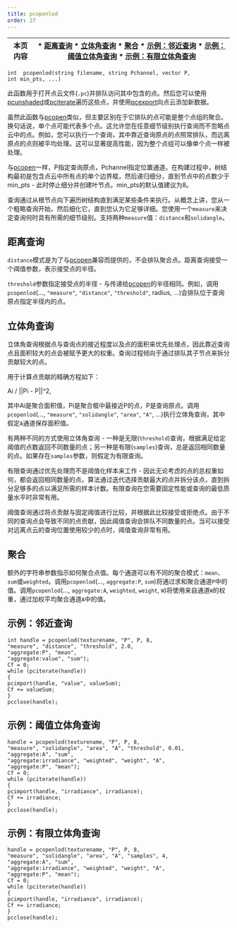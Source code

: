 ```yaml
---
title: pcopenlod
order: 27
---
```


| 本页内容 | * [距离查询](#distance-queries) * [立体角查询](#solid-angle-queries) * [聚合](#aggregation) * [示例：邻近查询](#example-proximity-query) * [示例：阈值立体角查询](#example-threshold-solid-angle-query) * [示例：有限立体角查询](#example-limited-solid-angle-query) |
| --- | --- |

`int  pcopenlod(string filename, string Pchannel, vector P, int min_pts, ...)`

此函数用于打开点云文件(`.pc`)并排队访问其中包含的点。然后您可以使用[pcunshaded](./pcunshaded "迭代读写通道中尚未写入任何数据的点")或[pciterate](./pciterate "用于迭代pcopen查询中找到的所有点")遍历这些点，并使用[pcexport](./pcexport "在pciterate或pcunshaded循环中向点云写入数据")向点云添加新数据。

虽然此函数与[pcopen](./pcopen "返回点云文件的句柄")类似，但主要区别在于它排队的点可能是整个点组的聚合。换句话说，单个点可能代表多个点。这允许您在任意细节级别执行查询而不忽略点云中的点。例如，您可以执行一个查询，其中靠近查询原点的点照常排队，而远离原点的点则被平均处理。这可以显著提高性能，因为整个点组可以像单个点一样被处理。

与[pcopen](./pcopen "返回点云文件的句柄")一样，P指定查询原点，Pchannel指定位置通道。在构建过程中，树结构最初是包含点云中所有点的单个边界框，然后递归细分，直到节点中的点数少于min_pts - 此时停止细分并创建叶节点。min_pts的默认值建议为8。

查询通过从根节点向下遍历树结构直到满足某些条件来执行。从概念上讲，您从一个粗略查询开始，然后细化它，直到您认为它足够详细。您使用一个`measure`来决定查询何时具有所需的细节级别。支持两种`measure`值：`distance`和`solidangle`。

## 距离查询

`distance`模式是为了与[pcopen](./pcopen "返回点云文件的句柄")兼容而提供的，不会排队聚合点。距离查询接受一个阈值参数，表示接受点的半径。

`threshold`参数指定接受点的半径 - 与传递给[pcopen](./pcopen "返回点云文件的句柄")的半径相同。例如，调用`pcopenlod`(…, `"measure"`, `"distance"`, `"threshold"`, radius, …)会排队位于查询原点指定半径内的点。

## 立体角查询

立体角查询根据点与查询点的接近程度以及点的面积来优先处理点，因此靠近查询点且面积较大的点会被赋予更大的权重。查询过程倾向于通过排队其子节点来拆分贡献较大的点。

用于计算点贡献的精确方程如下：

Ai / ||Pi - P||^2,

其中Ai是聚合面积值，Pi是聚合框中最接近P的点，P是查询原点。调用`pcopenlod`(…, `"measure"`, `"solidangle"`, `"area"`, `"A"`, …)执行立体角查询，其中假定`A`通道保存面积值。

有两种不同的方式使用立体角查询 - 一种是无限(`threshold`)查询，根据满足给定阈值的点数返回不同数量的点；另一种是有限(`samples`)查询，总是返回相同数量的点。如果存在`samples`参数，则假定为有限查询。

有限查询通过优先处理而不是阈值化样本来工作 - 因此无论考虑的点的总权重如何，都会返回相同数量的点。算法通过迭代选择贡献最大的点并拆分该点，直到拆分足够多的点以满足所需的样本计数。有限查询在您需要固定性能或查询的最低质量水平时非常有用。

阈值查询通过将点贡献与固定阈值进行比较，并根据此比较接受或拒绝点。由于不同的查询点会导致不同的点贡献，因此阈值查询会排队不同数量的点。当可以接受对远离点云的查询位置使用较少的点时，阈值查询非常有用。

## 聚合

额外的字符串参数指示如何聚合点值。每个通道可以有不同的聚合模式：`mean`、`sum`或`weighted`。调用`pcopenlod`(…, `aggregate:P`, `sum`)将通过求和聚合通道`P`中的值。调用`pcopenlod`(…, `aggregate:A`, `weighted`, `weight`, `W`)将使用来自通道`W`的权重，通过加权平均聚合通道`A`中的值。

## 示例：邻近查询

```vex
int handle = pcopenlod(texturename, "P", P, 8,
"measure", "distance", "threshold", 2.0,
"aggregate:P", "mean",
"aggregate:value", "sum");
Cf = 0;
while (pciterate(handle))
{
pcimport(handle, "value", valueSum);
Cf += valueSum;
}
pcclose(handle);
```

## 示例：阈值立体角查询

```vex
handle = pcopenlod(texturename, "P", P, 8,
"measure", "solidangle", "area", "A", "threshold", 0.01,
"aggregate:A", "sum",
"aggregate:irradiance", "weighted", "weight", "A",
"aggregate:P", "mean");
Cf = 0;
while (pciterate(handle))
{
pcimport(handle, "irradiance", irradiance);
Cf += irradiance;
}
pcclose(handle);
```

## 示例：有限立体角查询

```vex
handle = pcopenlod(texturename, "P", P, 8,
"measure", "solidangle", "area", "A", "samples", 4,
"aggregate:A", "sum",
"aggregate:irradiance", "weighted", "weight", "A",
"aggregate:P", "mean");
Cf = 0;
while (pciterate(handle))
{
pcimport(handle, "irradiance", irradiance);
Cf += irradiance;
}
pcclose(handle);
```
